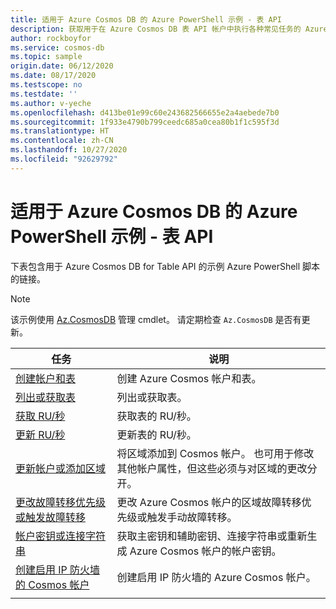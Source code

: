 ```yaml
---
title: 适用于 Azure Cosmos DB 的 Azure PowerShell 示例 - 表 API
description: 获取用于在 Azure Cosmos DB 表 API 帐户中执行各种常见任务的 Azure PowerShell 示例
author: rockboyfor
ms.service: cosmos-db
ms.topic: sample
origin.date: 06/12/2020
ms.date: 08/17/2020
ms.testscope: no
ms.testdate: ''
ms.author: v-yeche
ms.openlocfilehash: d413be01e99c60e243682566655e2a4aebede7b0
ms.sourcegitcommit: 1f933e4790b799ceedc685a0cea80b1f1c595f3d
ms.translationtype: HT
ms.contentlocale: zh-CN
ms.lasthandoff: 10/27/2020
ms.locfileid: "92629792"
---
```

# <a name="azure-powershell-samples-for-azure-cosmos-db---table-api"></a>适用于 Azure Cosmos DB 的 Azure PowerShell 示例 - 表 API

下表包含用于 Azure Cosmos DB for Table API 的示例 Azure PowerShell 脚本的链接。

> [!NOTE]
> 该示例使用 [Az.CosmosDB](https://docs.microsoft.com/powershell/module/az.cosmosdb) 管理 cmdlet。 请定期检查 `Az.CosmosDB` 是否有更新。

|任务 | 说明 |
|---|---|
|[创建帐户和表](scripts/powershell/table/ps-table-create.md)| 创建 Azure Cosmos 帐户和表。 |
|[列出或获取表](scripts/powershell/table/ps-table-list-get.md)| 列出或获取表。 |
|[获取 RU/秒](scripts/powershell/table/ps-table-ru-get.md)| 获取表的 RU/秒。 |
|[更新 RU/秒](scripts/powershell/table/ps-table-ru-update.md)| 更新表的 RU/秒。 |
|[更新帐户或添加区域](scripts/powershell/common/ps-account-update.md)| 将区域添加到 Cosmos 帐户。 也可用于修改其他帐户属性，但这些必须与对区域的更改分开。 |
|[更改故障转移优先级或触发故障转移](scripts/powershell/common/ps-account-failover-priority-update.md)| 更改 Azure Cosmos 帐户的区域故障转移优先级或触发手动故障转移。 |
|[帐户密钥或连接字符串](scripts/powershell/common/ps-account-keys-connection-strings.md)| 获取主密钥和辅助密钥、连接字符串或重新生成 Azure Cosmos 帐户的帐户密钥。 |
|[创建启用 IP 防火墙的 Cosmos 帐户](scripts/powershell/common/ps-account-firewall-create.md)| 创建启用 IP 防火墙的 Azure Cosmos 帐户。 |
|||

<!-- Update_Description: update meta properties, wording update, update link -->